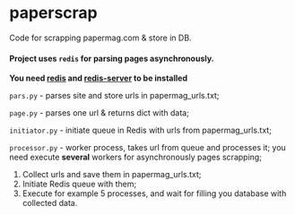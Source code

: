 paperscrap
===
Code for scrapping papermag.com & store in DB.

#### Project uses `redis` for parsing pages asynchronously.

**You need [redis](https://pypi.python.org/pypi/redis) and [redis-server](https://redis.io/topics/quickstart) to be installed**

`pars.py` - parses site and store urls in papermag_urls.txt;

`page.py` - parses one url & returns dict with data;

`initiator.py` - initiate queue in Redis with urls from papermag_urls.txt;

`processor.py` - worker process, takes url from queue and processes it;
you need execute **several** workers for asynchronously pages scrapping;

1. Collect urls and save them in papermag_urls.txt;
2. Initiate Redis queue with them;
3. Execute for example 5 processes, and wait for filling you database with collected data.